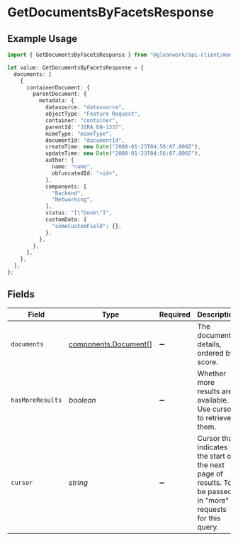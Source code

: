 # GetDocumentsByFacetsResponse

## Example Usage

```typescript
import { GetDocumentsByFacetsResponse } from "@gleanwork/api-client/models/components";

let value: GetDocumentsByFacetsResponse = {
  documents: [
    {
      containerDocument: {
        parentDocument: {
          metadata: {
            datasource: "datasource",
            objectType: "Feature Request",
            container: "container",
            parentId: "JIRA_EN-1337",
            mimeType: "mimeType",
            documentId: "documentId",
            createTime: new Date("2000-01-23T04:56:07.000Z"),
            updateTime: new Date("2000-01-23T04:56:07.000Z"),
            author: {
              name: "name",
              obfuscatedId: "<id>",
            },
            components: [
              "Backend",
              "Networking",
            ],
            status: "[\"Done\"]",
            customData: {
              "someCustomField": {},
            },
          },
        },
      },
    },
  ],
};
```

## Fields

| Field                                                                                                        | Type                                                                                                         | Required                                                                                                     | Description                                                                                                  |
| ------------------------------------------------------------------------------------------------------------ | ------------------------------------------------------------------------------------------------------------ | ------------------------------------------------------------------------------------------------------------ | ------------------------------------------------------------------------------------------------------------ |
| `documents`                                                                                                  | [components.Document](../../models/components/document.md)[]                                                 | :heavy_minus_sign:                                                                                           | The document details, ordered by score.                                                                      |
| `hasMoreResults`                                                                                             | *boolean*                                                                                                    | :heavy_minus_sign:                                                                                           | Whether more results are available. Use cursor to retrieve them.                                             |
| `cursor`                                                                                                     | *string*                                                                                                     | :heavy_minus_sign:                                                                                           | Cursor that indicates the start of the next page of results. To be passed in "more" requests for this query. |